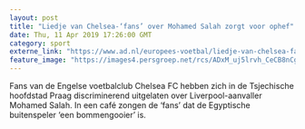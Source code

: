 ```yaml
---
layout: post
title: "Liedje van Chelsea-‘fans’ over Mohamed Salah zorgt voor ophef"
date: Thu, 11 Apr 2019 17:26:00 GMT
category: sport
externe_link: "https://www.ad.nl/europees-voetbal/liedje-van-chelsea-fans-over-mohamed-salah-zorgt-voor-ophef~a785a1a9/"
feature_image: "https://images4.persgroep.net/rcs/ADxM_uj5lrvh_CeCB8nCg861uQk/diocontent/145239427/_fitwidth/400/?appId=21791a8992982cd8da851550a453bd7f&quality=0.7"
---
```


Fans van de Engelse voetbalclub Chelsea FC hebben zich in de Tsjechische hoofdstad Praag discriminerend uitgelaten over Liverpool-aanvaller Mohamed Salah. In een café zongen de ‘fans’ dat de Egyptische buitenspeler ‘een bommengooier’ is.
